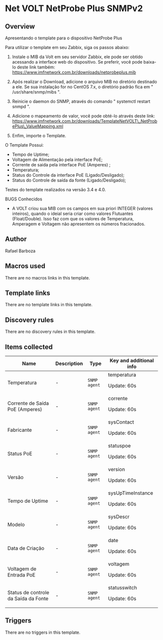 # Net VOLT NetProbe Plus SNMPv2

## Overview

Apresentando o template para o dispositivo NetProbe Plus  
  
Para utilizar o template em seu Zabbix, siga os passos abaixo:  
  
1. Instale o MIB da Volt em seu servidor Zabbix, ele pode ser obtido acessando a interface web do dispositivo. Se preferir, você pode baixa-lo deste link também:  
https://www.imfnetwork.com.br/downloads/netprobeplus.mib  
  
2. Após realizar o Download, adicione o arquivo MIB no diretório destinado a ele. Se sua instalação for no CentOS 7.x, o diretório padrão fica em " /usr/share/snmp/mibs ".  
  
3. Reinicie o daemon do SNMP, através do comando " systemctl restart snmpd ".  
  
3. Adicione o mapeamento de valor, você pode obté-lo através deste link:  
https://www.imfnetwork.com.br/downloads/TemplateNetVOLT\_NetProbePlus\_ValueMapping.xml  
  
4. Enfim, importe o Template.  
  
O Template Possui:  
  
- Tempo de Uptime;  
- Voltagem de Alimentação pela interface PoE;  
- Corrente de saida pela interface PoE (Amperes) ;  
- Temperatura;  
- Status do Controle da interface PoE (Ligado/Desligado);  
- Status do Controle de saída da fonte (Ligado/Desligado);


  
Testes do template realizados na versão 3.4 e 4.0.  
  
   
  
BUGS Conhecidos  
  
* A VOLT criou sua MIB com os campos em sua priori INTEGER (valores inteiros), quando o ideial seria criar como valores Flutuantes (Float/Double). Isso faz com que os valores de Temperatura, Amperagem e Voltagem não apresentem os números fracionados.



## Author

Rafael Barboza

## Macros used

There are no macros links in this template.

## Template links

There are no template links in this template.

## Discovery rules

There are no discovery rules in this template.

## Items collected

|Name|Description|Type|Key and additional info|
|----|-----------|----|----|
|Temperatura|<p>-</p>|`SNMP agent`|temperatura<p>Update: 60s</p>|
|Corrente de Saída PoE (Amperes)|<p>-</p>|`SNMP agent`|corrente<p>Update: 60s</p>|
|Fabricante|<p>-</p>|`SNMP agent`|sysContact<p>Update: 60s</p>|
|Status PoE|<p>-</p>|`SNMP agent`|statuspoe<p>Update: 60s</p>|
|Versão|<p>-</p>|`SNMP agent`|version<p>Update: 60s</p>|
|Tempo de Uptime|<p>-</p>|`SNMP agent`|sysUpTimeInstance<p>Update: 60s</p>|
|Modelo|<p>-</p>|`SNMP agent`|sysDescr<p>Update: 60s</p>|
|Data de Criação|<p>-</p>|`SNMP agent`|date<p>Update: 60s</p>|
|Voltagem de Entrada PoE|<p>-</p>|`SNMP agent`|voltagem<p>Update: 60s</p>|
|Status de controle da Saída da Fonte|<p>-</p>|`SNMP agent`|statusswitch<p>Update: 60s</p>|


## Triggers

There are no triggers in this template.

